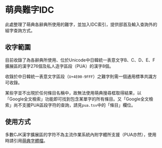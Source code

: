 萌典難字IDC
==========

此處整理了萌典各辭典所使用的難字，並加入IDC索引，提供部首及輸入查詢外的組字查詢方式。


收字範圍
-------

目前收錄了為各辭典所使用、位於Unicode中日韓統一表意文字B、C、D、E、F擴展區的漢字276個及私人造字區段（PUA）的漢字8個。

收錄於中日韓統一表意文字區段（`U+4E00-9FFF`）之難字則需一個通用標準共識方可收錄。

某些字並不出現於任何條目名稱中，故無法使用萌典搜尋框取得結果，以「Google全文檢索」功能即可找到包含某單字的所有條目。又「Google全文檢索」尚不支援PUA區段字符的查詢，請見`pua.tsv`中的「條目」欄位。


使用方式
-------

多數CJK漢字擴展區的字符不為主流作業系統內附字體所支援（PUA亦然），使用時請引用[萌典字體檔][font]。

[font]: https://www.moedict.tw/MOEDICT.otf


